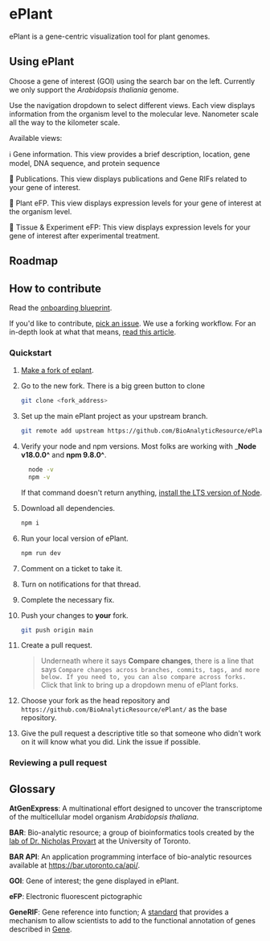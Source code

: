 # ePlant
ePlant is a gene-centric visualization tool for plant genomes.

## Using ePlant
Choose a gene of interest (GOI) using the search bar on the left. Currently we only support the _Arabidopsis thaliania_ genome.

Use the navigation dropdown to select different views. Each view displays information from the organism level to the molecular leve. Nanometer scale all the way to the kilometer scale.

Available views:

  ℹ️ Gene information. This view provides a brief description, location, gene model, DNA sequence, and protein sequence

  📑 Publications. This view displays publications and Gene RIFs related to your gene of interest.

  🌱 Plant eFP. This view displays expression levels for your gene of interest at the organism level.

  🔬 Tissue & Experiment eFP: This view displays expression levels for your gene of interest after experimental treatment.


## Roadmap

## How to contribute
Read the [onboarding blueprint](https://github.com/BioAnalyticResource/ePlant/issues/29).

If you'd like to contribute, [pick an issue](https://github.com/BioAnalyticResource/ePlant/issues). We use a forking workflow. For an in-depth look at what that means, [read this article](https://www.atlassian.com/git/tutorials/comparing-workflows/forking-workflow).

### Quickstart
1. [Make a fork of eplant](https://github.com/BioAnalyticResource/ePlant/fork).

2. Go to the new fork. There is a big green button to clone
   ```bash
   git clone <fork_address>
   ```

3. Set up the main ePlant project as your upstream branch.
    ```bash
    git remote add upstream https://github.com/BioAnalyticResource/ePlant
    ```

4. Verify your node and npm versions. Most folks are working with ___Node v18.0.0^__ and __npm 9.8.0^__.
    ```bash
      node -v
      npm -v
    ```
    If that command doesn't return anything, [install the LTS version of Node](https://nodejs.org/en/download).

5. Download all dependencies.
    ```bash
    npm i
    ```
6. Run your local version of ePlant.
    ```bash
    npm run dev
    ```
7. Comment on a ticket to take it.
8. Turn on notifications for that thread.
9.  Complete the necessary fix.
10. Push your changes to **your** fork.
    ```bash
    git push origin main
    ```
11. Create a pull request.
    > Underneath where it says **Compare changes**, there is a line that says
      > `Compare changes across branches, commits, tags, and more below. If you need to, you can also compare across forks.`
    Click that link to bring up a dropdown menu of ePlant forks.
12. Choose your fork as the head repository and `https://github.com/BioAnalyticResource/ePlant/` as the base repository.
13. Give the pull request a descriptive title so that someone who didn't work on it will know what you did. Link the issue if possible.

### Reviewing a pull request




## Glossary

**AtGenExpress**: A multinational effort designed to uncover the transcriptome of the multicellular model organism _Arabidopsis thaliana_.

**BAR**: Bio-analytic resource; a group of bioinformatics tools created by the [lab of Dr. Nicholas Provart](http://provart.csb.utoronto.ca/the-lab/) at the University of Toronto.

**BAR API**: An application programming interface of bio-analytic resources available at https://bar.utoronto.ca/api/.

**GOI**: Gene of interest; the gene displayed in ePlant.

**eFP**: Electronic fluorescent pictographic

**GeneRIF**: Gene reference into function; A [standard](https://www.ncbi.nlm.nih.gov/gene/about-generif) that provides a mechanism to allow scientists to add to the functional annotation of genes described in [Gene](https://www.ncbi.nlm.nih.gov/gene).
